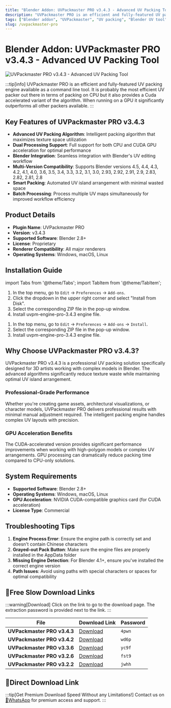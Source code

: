 ```yaml
---
title: "Blender Addon: UVPackmaster PRO v3.4.3 - Advanced UV Packing Tool"
description: "UVPackmaster PRO is an efficient and fully-featured UV packing engine for Blender with CPU and CUDA acceleration. This professional tool significantly improves UV packing efficiency with intelligent algorithms."
tags: ["Blender addon", "UVPackmaster", "UV packing", "Blender UV tool", "3D modeling", "texture mapping", "CUDA acceleration", "UV optimization"]
slug: /uvpackmaster-pro
---
```


<!--Above is frontmatter Part-generate depend on content meet Google Seo, you need to balance automation efficiency with Google’s core ranking factors—especially E-E-A-T (Experience, Expertise, Authoritativeness, Trustworthiness), -->

<!--First Part-This is Title -->
# Blender Addon: UVPackmaster PRO v3.4.3 - Advanced UV Packing Tool

<!--Second Part-This is First Banner -->
![UVPackmaster PRO v3.4.3 - Advanced UV Packing Tool](https://www.gfxcamp.com/wp-content/uploads/2022/04/Uvpackmaster-3.jpg)

:::tip[info]
UVPackmaster PRO is an efficient and fully-featured UV packing engine available as a command line tool. It is probably the most efficient UV packer out there in terms of packing on CPU but it also provides a Cuda accelerated variant of the algorithm. When running on a GPU it significantly outperforms all other packers available.
:::

## Key Features of UVPackmaster PRO v3.4.3

- **Advanced UV Packing Algorithm**: Intelligent packing algorithm that maximizes texture space utilization
- **Dual Processing Support**: Full support for both CPU and CUDA GPU acceleration for optimal performance
- **Blender Integration**: Seamless integration with Blender's UV editing workflow
- **Multi-Version Compatibility**: Supports Blender versions 4.5, 4.4, 4.3, 4.2, 4.1, 4.0, 3.6, 3.5, 3.4, 3.3, 3.2, 3.1, 3.0, 2.93, 2.92, 2.91, 2.9, 2.83, 2.82, 2.81, 2.8
- **Smart Packing**: Automated UV island arrangement with minimal wasted space
- **Batch Processing**: Process multiple UV maps simultaneously for improved workflow efficiency

## Product Details

- **Plugin Name**: UVPackmaster PRO
- **Version**: v3.4.3
- **Supported Software**: Blender 2.8+
- **License**: Proprietary
- **Renderer Compatibility**: All major renderers
- **Operating Systems**: Windows, macOS, Linux

## Installation Guide

import Tabs from '@theme/Tabs';
import TabItem from '@theme/TabItem';

<Tabs>
  <TabItem value="blender-4.1+" label="Blender 4.1 and Later" default>
    <ol>
      <li>In the top menu, go to <code>Edit</code> → <code>Preferences</code> → <code>Add-ons</code>.</li>
      <li>Click the dropdown in the upper right corner and select "Install from Disk".</li>
      <li>Select the corresponding ZIP file in the pop-up window.</li>
      <li>Install uvpm-engine-pro-3.4.3 engine file.</li>
    </ol>
  </TabItem>
  <TabItem value="blender-4.0-" label="Blender 4.0 and Earlier">
    <ol>
      <li>In the top menu, go to <code>Edit</code> → <code>Preferences</code> → <code>Add-ons</code> → <code>Install</code>.</li>
      <li>Select the corresponding ZIP file in the pop-up window.</li>
      <li>Install uvpm-engine-pro-3.4.3 engine file.</li>
    </ol>
  </TabItem>
</Tabs>



## Why Choose UVPackmaster PRO v3.4.3?

UVPackmaster PRO v3.4.3 is a professional UV packing solution specifically designed for 3D artists working with complex models in Blender. The advanced algorithms significantly reduce texture waste while maintaining optimal UV island arrangement.

### Professional-Grade Performance

Whether you're creating game assets, architectural visualizations, or character models, UVPackmaster PRO delivers professional results with minimal manual adjustment required. The intelligent packing engine handles complex UV layouts with precision.

### GPU Acceleration Benefits

The CUDA-accelerated version provides significant performance improvements when working with high-polygon models or complex UV arrangements. GPU processing can dramatically reduce packing time compared to CPU-only solutions.

## System Requirements

- **Supported Software**: Blender 2.8+
- **Operating Systems**: Windows, macOS, Linux
- **GPU Acceleration**: NVIDIA CUDA-compatible graphics card (for CUDA acceleration)
- **License Type**: Commercial

## Troubleshooting Tips

1. **Engine Process Error**: Ensure the engine path is correctly set and doesn't contain Chinese characters
2. **Grayed-out Pack Button**: Make sure the engine files are properly installed in the AppData folder
3. **Missing Engine Detection**: For Blender 4.1+, ensure you've installed the correct engine version
4. **Path Issues**: Avoid using paths with special characters or spaces for optimal compatibility


## 🐌Free Slow Download Links
:::warning[Download]
Click on the link to go to the download page. The extraction password is provided next to the link.
:::

| File                       | Download Link                                                              | Password |
| -------------------------- | -------------------------------------------------------------------------- | -------- |
| **UVPackmaster PRO v3.4.3** | [Download](https://pan.baidu.com/s/1fH4Vj8LxaNT-frWSsmDVHw?pwd=4pwn)      | `4pwn`   |
| **UVPackmaster PRO v3.4.2** | [Download](https://pan.baidu.com/s/1Q1uyuytr_9BV_NfD3lzdYA?pwd=wd6p)      | `wd6p`   |
| **UVPackmaster PRO v3.3.6** | [Download](https://pan.baidu.com/s/1fpKORJfD51cjZCpSnEXdfw?pwd=yc9f)      | `yc9f`   |
| **UVPackmaster PRO v3.2.6** | [Download](https://pan.baidu.com/s/1p-cfOLjmuwQP09CzKqL3uw?pwd=fst9)      | `fst9`   |
| **UVPackmaster PRO v3.2.2** | [Download](https://pan.baidu.com/s/1UlmEUyXpXPvP5VZ9T--3cw?pwd=jwhh)      | `jwhh`   |

## 🚀Direct Download Link
:::tip[Get Premium Download Speed Without any Limitations!]
Contact us on [💬WhatsApp](https://wa.me/+8613237610083) for premium  access and support.
:::